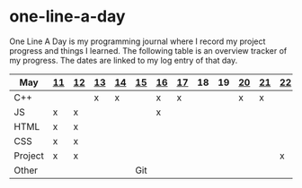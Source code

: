 # one-line-a-day

One Line A Day is my programming journal where I record my project progress and things I learned. The following table is an overview tracker of my progress. The dates are linked to my log entry of that day.

| **May** | **[11](https://github.com/sarahngg/one-line-a-day/blob/master/log.md#may-11-2019--sat)** | **[12](https://github.com/sarahngg/one-line-a-day/blob/master/log.md#may-12-2019--sun)** | **[13](https://github.com/sarahngg/one-line-a-day/blob/master/log.md#may-13-2019--mon)** | **[14](https://github.com/sarahngg/one-line-a-day/blob/master/log.md#may-14-2019--tue)** | **[15](https://github.com/sarahngg/one-line-a-day/blob/master/log.md#may-15-2019--wed)** | **[16](https://github.com/sarahngg/one-line-a-day/blob/master/log.md#may-16-2019--thur)** | **[17](https://github.com/sarahngg/one-line-a-day/blob/master/log.md#may-17-2019--fri)** | **18**   | **19** | **[20](https://github.com/sarahngg/one-line-a-day/blob/master/log.md#may-20-2019--mon)** | **[21](https://github.com/sarahngg/one-line-a-day/blob/master/log.md#may-21-2019--tue)** | **[22](https://github.com/sarahngg/one-line-a-day/blob/master/log.md#may-22-2019--wed)** | **23** | **24** | **25** |
| ------- | ------------------------------------------------------------ | ------------------------------------------------------------ | ------------------------------------------------------------ | ------------------------------------------------------------ | ------------------------------------------------------------ | ------------------------------------------------------------ | ------------------------------------------------------------ | ---- | ------ | ------------------------------------------------------------ | ------------------------------------------------------------ | ------------------------------------------------------------ | ------ | ------ | ------ |
| C++     |                                                              |                                                              | x                                                            | x                                                            |                                                              | x                                                            | x                                                            |      |        | x                                                            | x                                                            |                                                              |        |        |        |
| JS      | x                                                            | x                                                            |                                                              |                                                              |                                                              | x                                                            |                                                              |      |        |                                                              |                                                              |                                                              |        |        |        |
| HTML    | x                                                            | x                                                            |                                                              |                                                              |                                                              |                                                              |                                                              |      |        |                                                              |                                                              |                                                              |        |        |        |
| CSS     | x                                                            | x                                                            |                                                              |                                                              |                                                              |                                                              |                                                              |      |        |                                                              |                                                              |                                                              |        |        |        |
| Project | x                                                            | x                                                            |                                                              |                                                              |                                                              |                                                              |                                                              |      |        |                                                              |                                                              | x                                                            |        |        |        |
| Other   |                                                              |                                                              |                                                              |                                                              | Git                                                          |                                                              |                                                              |      |        |                                                              |                                                              |                                                              |        |        |        |

